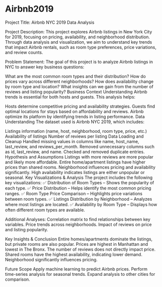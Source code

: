 # Airbnb2019
Project Title:
Airbnb NYC 2019 Data Analysis

Project Description:
This project explores Airbnb listings in New York City for 2019, focusing on pricing, availability, and neighborhood distribution. Through data analysis and visualization, we aim to understand key trends that impact Airbnb rentals, such as room type preferences, price variations, and review counts.

Problem Statement:
The goal of this project is to analyze Airbnb listings in NYC to answer key business questions:

What are the most common room types and their distribution?
How do prices vary across different neighborhoods?
How does availability change by room type and location?
What insights can we gain from the number of reviews and listing popularity?
Business Context
Understanding Airbnb trends is essential for both hosts and guests. This analysis helps:

Hosts determine competitive pricing and availability strategies.
Guests find optimal locations for stays based on affordability and reviews.
Airbnb optimize its platform by identifying trends in listing performance.
Data Understanding
The dataset used is Airbnb NYC 2019, which includes:

Listings information (name, host, neighborhood, room type, price, etc.)
Availability of listings
Number of reviews per listing
Data Loading and Cleanup
Handled missing values in columns like name, host_name, last_review, and reviews_per_month.
Removed unnecessary columns such as id, last_review, and name.
Checked and removed duplicate entries.
Hypothesis and Assumptions
Listings with more reviews are more popular and likely more affordable.
Entire home/apartment listings have higher prices than shared rooms.
Neighborhood influences pricing and availability significantly.
High availability indicates listings are either unpopular or seasonal.
Key Visualizations & Analysis
The project includes the following key visualizations:
✅ Distribution of Room Types – Shows the popularity of each type.
✅ Price Distribution – Helps identify the most common pricing ranges.
✅ Room Type Price Comparison – Highlights price variations between room types.
✅ Listings Distribution by Neighborhood – Analyzes where most listings are located.
✅ Availability by Room Type – Displays how often different room types are available.

Additional Analyses:
Correlation matrix to find relationships between key variables.
Price trends across neighborhoods.
Impact of reviews on price and listing popularity.


Key Insights & Conclusion
Entire homes/apartments dominate the listings, but private rooms are also popular.
Prices are highest in Manhattan and lowest in The Bronx.
The number of reviews does not directly impact price.
Shared rooms have the highest availability, indicating lower demand.
Neighborhood significantly influences pricing.

Future Scope
Apply machine learning to predict Airbnb prices.
Perform time-series analysis for seasonal trends.
Expand analysis to other cities for comparison.
